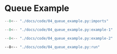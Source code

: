 # Queue Example

```py linenums="1"
--8<-- "./docs/code/04_queue_example.py:imports"
```

```py linenums="1"
--8<-- "./docs/code/04_queue_example.py:example-1"
```


```py linenums="1"
--8<-- "./docs/code/04_queue_example.py:example-2"
```


```bash
--8<-- "./docs/code/04_queue_example.py:run"
```